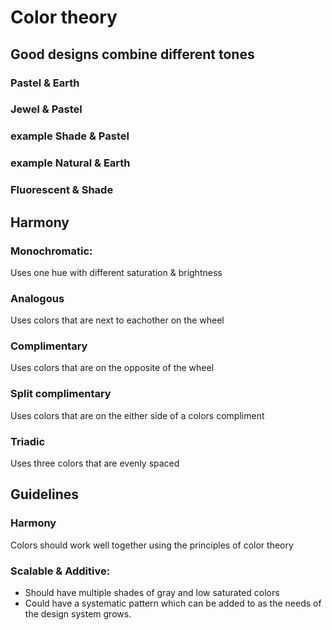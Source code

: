 # Color theory

## Good designs combine different tones

### Pastel & Earth

### Jewel & Pastel

### example Shade & Pastel

### example Natural & Earth

### Fluorescent & Shade

## Harmony

### Monochromatic:

Uses one hue with different saturation & brightness

### Analogous

Uses colors that are next to eachother on the wheel

### Complimentary

Uses colors that are on the opposite of the wheel

### Split complimentary

Uses colors that are on the either side of a colors compliment

### Triadic

Uses three colors that are evenly spaced

## Guidelines

### Harmony

Colors should work well together using the principles of color theory

### Scalable & Additive:

- Should have multiple shades of gray and low saturated colors
- Could have a systematic pattern which can be added to as the needs of the design system grows.
